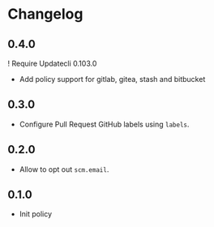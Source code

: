 # Changelog

## 0.4.0

! Require Updatecli 0.103.0

* Add policy support for gitlab, gitea, stash and bitbucket

## 0.3.0

* Configure Pull Request GitHub labels using `labels`.

## 0.2.0

* Allow to opt out `scm.email`.

## 0.1.0

* Init policy
